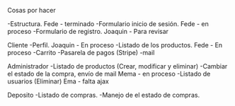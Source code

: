 Cosas por hacer

-Estructura. Fede - terminado
-Formulario inicio de sesión. Fede - en proceso
-Formulario de registro. Joaquin - Para revisar

Cliente
-Perfil. Joaquin - En proceso
-Listado de los productos. Fede - En proceso
-Carrito
-Pasarela de pagos (Stripe)
-mail

Administrador
-Listado de productos (Crear, modificar y eliminar)
-Cambiar el estado de la compra, envío de mail Mema - en proceso
-Listado de usuarios (Eliminar) Ema - falta ajax

Deposito
-Listado de compras.
-Manejo de el estado de compras.
